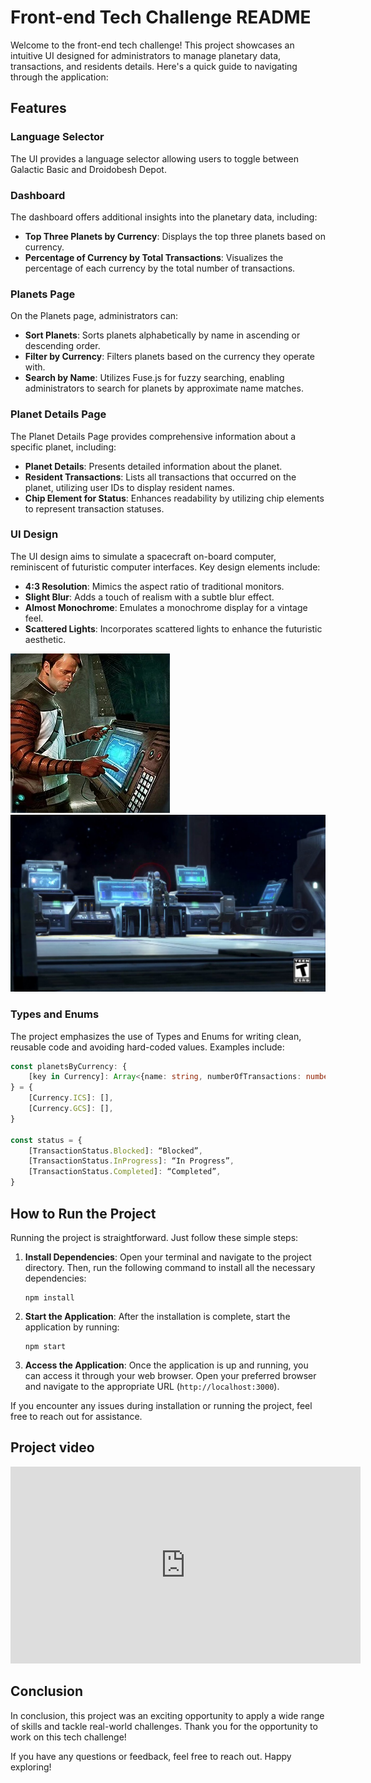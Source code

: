 # Front-end Tech Challenge README

Welcome to the front-end tech challenge! This project showcases an intuitive UI designed for administrators to manage planetary data, transactions, and residents details. Here's a quick guide to navigating through the application:

## Features

### Language Selector

The UI provides a language selector allowing users to toggle between Galactic Basic and Droidobesh Depot.

### Dashboard

The dashboard offers additional insights into the planetary data, including:

- **Top Three Planets by Currency**: Displays the top three planets based on currency.
- **Percentage of Currency by Total Transactions**: Visualizes the percentage of each currency by the total number of transactions.

### Planets Page

On the Planets page, administrators can:

- **Sort Planets**: Sorts planets alphabetically by name in ascending or descending order.
- **Filter by Currency**: Filters planets based on the currency they operate with.
- **Search by Name**: Utilizes Fuse.js for fuzzy searching, enabling administrators to search for planets by approximate name matches.

### Planet Details Page

The Planet Details Page provides comprehensive information about a specific planet, including:

- **Planet Details**: Presents detailed information about the planet.
- **Resident Transactions**: Lists all transactions that occurred on the planet, utilizing user IDs to display resident names.
- **Chip Element for Status**: Enhances readability by utilizing chip elements to represent transaction statuses.

### UI Design

The UI design aims to simulate a spacecraft on-board computer, reminiscent of futuristic computer interfaces. Key design elements include:

- **4:3 Resolution**: Mimics the aspect ratio of traditional monitors.
- **Slight Blur**: Adds a touch of realism with a subtle blur effect.
- **Almost Monochrome**: Emulates a monochrome display for a vintage feel.
- **Scattered Lights**: Incorporates scattered lights to enhance the futuristic aesthetic.

![computer with a blue screen](computer-reference-1.jpg)
![spacecraft on-board computer](computer-reference-2.jpg)

### Types and Enums

The project emphasizes the use of Types and Enums for writing clean, reusable code and avoiding hard-coded values. Examples include:

```typescript
const planetsByCurrency: {
    [key in Currency]: Array<{name: string, numberOfTransactions: number, id: string}>
} = {
    [Currency.ICS]: [],
    [Currency.GCS]: [],
}

const status = {
    [TransactionStatus.Blocked]: “Blocked”,
    [TransactionStatus.InProgress]: “In Progress”,
    [TransactionStatus.Completed]: “Completed”,
}
```

## How to Run the Project

Running the project is straightforward. Just follow these simple steps:

1. **Install Dependencies**: Open your terminal and navigate to the project directory. Then, run the following command to install all the necessary dependencies:

    ```
    npm install
    ```

2. **Start the Application**: After the installation is complete, start the application by running:

    ```
    npm start
    ```

3. **Access the Application**: Once the application is up and running, you can access it through your web browser. Open your preferred browser and navigate to the appropriate URL (`http://localhost:3000`).

If you encounter any issues during installation or running the project, feel free to reach out for assistance.

## Project video

<iframe width="560" height="315" src="https://www.youtube.com/embed/0EfN4T3PQf4?si=QSpoYdnx53ThOmOG" title="YouTube video player" frameborder="0" allow="accelerometer; autoplay; clipboard-write; encrypted-media; gyroscope; picture-in-picture; web-share" referrerpolicy="strict-origin-when-cross-origin" allowfullscreen></iframe>

## Conclusion

In conclusion, this project was an exciting opportunity to apply a wide range of skills and tackle real-world challenges. Thank you for the opportunity to work on this tech challenge!

If you have any questions or feedback, feel free to reach out. Happy exploring!
